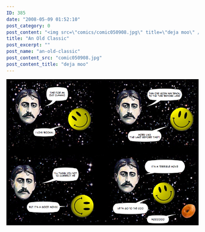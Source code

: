 ```yaml
---
ID: 385
date: "2008-05-09 01:52:10"
post_category: 0
post_content: "<img src=\"comics/comic050908.jpg\" title=\"deja moo\" />"
title: "An Old Classic"
post_excerpt: ""
post_name: "an-old-classic"
post_content_src: "comic050908.jpg"
post_content_title: "deja moo"
---
```



[![deja moo](/comics-hi-res/comic050908.jpg)](/comics-hi-res/comic050908.jpg "deja moo")
